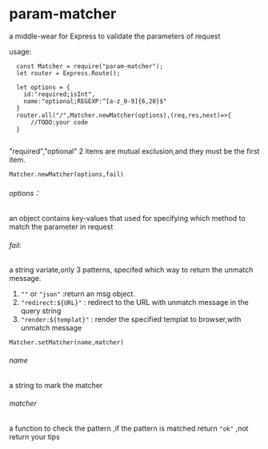 # param-matcher
a middle-wear for Express to validate the parameters of request

usage:
```
  const Matcher = require("param-matcher");
  let router = Express.Route();
  
  let options = {
    id:"required;isInt",
    name:"optional;REGEXP:^[a-z_0-9]{6,20}$"
  } 
  router.all("/",Matcher.newMatcher(options),(req,res,next)=>{
      //TODO:your code
  }
  
```  
"required","optional" 2 items are mutual exclusion,and they must be the first item.

```Matcher.newMatcher(options,fail) ```

###### options：
an object contains key-values that used for specifying which method to match the parameter in request
  
  
###### fail:
a string variate,only 3 patterns, specifed which way to return the unmatch message.                  
1. ```""```  or ```"json"``` :return an msg object.                   
2. ```"redirect:${URL}"``` : redirect to the URL with unmatch message in the query string                               
3. ```"render:${templat}"``` : render the specified templat to browser,with unmatch message                    

`Matcher.setMatcher(name,matcher)`                        


###### name
a string to mark the matcher
###### matcher
a function to check the pattern ,if the pattern is matched return ```"ok"``` ,not return your tips 
